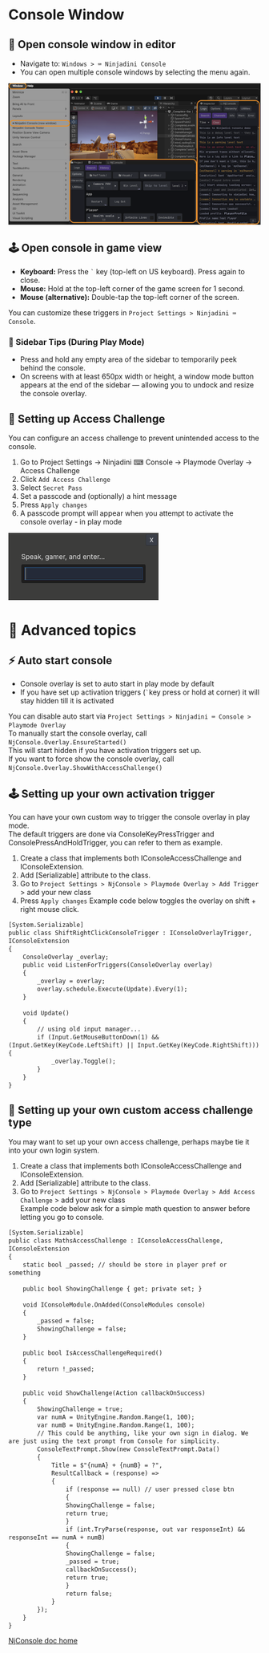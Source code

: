 # Console Window


## 🧩 Open console window in editor
- Navigate to: `Windows > ⌨ Ninjadini Console`
- You can open multiple console windows by selecting the menu again.

<img src="images/open-editor-window.png" alt="Screenshot of editor windows">

## 🕹️ Open console in game view
- **Keyboard:** Press the <code>`</code> key (top-left on US keyboard). Press again to close.
- **Mouse:** Hold at the top-left corner of the game screen for 1 second.
- **Mouse (alternative):** Double-tap the top-left corner of the screen.

You can customize these triggers in `Project Settings > Ninjadini ⌨ Console`.  

### 👀 Sidebar Tips (During Play Mode)
- Press and hold any empty area of the sidebar to temporarily peek behind the console.
- On screens with at least 650px width or height, a window mode button appears at the end of the sidebar — allowing you to undock and resize the console overlay.


## 🔐 Setting up Access Challenge
You can configure an access challenge to prevent unintended access to the console.
1. Go to Project Settings → Ninjadini ⌨ Console → Playmode Overlay → Access Challenge
2. Click `Add Access Challenge`
3. Select `Secret Pass`
4. Set a passcode and (optionally) a hint message
5. Press `Apply changes`
6. A passcode prompt will appear when you attempt to activate the console overlay - in play mode

<img src="images/accesspass.png" alt="Screenshot of Secret Pass Challenge" width=300>

# 🔧 Advanced topics

## ⚡ Auto start console
- Console overlay is set to auto start in play mode by default
- If you have set up activation triggers (<code>`</code>key press or hold at corner) it will stay hidden till it is activated

You can disable auto start via `Project Settings > Ninjadini ⌨ Console > Playmode Overlay`  
To manually start the console overlay, call `NjConsole.Overlay.EnsureStarted()`  
This will start hidden if you have activation triggers set up.  
If you want to force show the console overlay, call `NjConsole.Overlay.ShowWithAccessChallenge()`  

## 🕹️ Setting up your own activation trigger
You can have your own custom way to trigger the console overlay in play mode.  
The default triggers are done via ConsoleKeyPressTrigger and ConsolePressAndHoldTrigger, you can refer to them as example.  

1. Create a class that implements both IConsoleAccessChallenge and IConsoleExtension.  
2. Add [Serializable] attribute to the class.  
3. Go to `Project Settings > NjConsole > Playmode Overlay > Add Trigger` > add your new class   
4. Press `Apply changes`
Example code below toggles the overlay on shift + right mouse click.
```
[System.Serializable]
public class ShiftRightClickConsoleTrigger : IConsoleOverlayTrigger, IConsoleExtension
{
    ConsoleOverlay _overlay;
    public void ListenForTriggers(ConsoleOverlay overlay)
    {
        _overlay = overlay;
        overlay.schedule.Execute(Update).Every(1);
    }

    void Update()
    {
        // using old input manager...
        if (Input.GetMouseButtonDown(1) && (Input.GetKey(KeyCode.LeftShift) || Input.GetKey(KeyCode.RightShift))) {
            _overlay.Toggle();
        }
    }
}
```


## 🔐 Setting up your own custom access challenge type
You may want to set up your own access challenge, perhaps maybe tie it into your own login system.  

1. Create a class that implements both IConsoleAccessChallenge and IConsoleExtension.  
2. Add [Serializable] attribute to the class.  
3. Go to `Project Settings > NjConsole > Playmode Overlay > Add Access Challenge` > add your new class  
Example code below ask for a simple math question to answer before letting you go to console.
```
[System.Serializable]
public class MathsAccessChallenge : IConsoleAccessChallenge, IConsoleExtension
{
    static bool _passed; // should be store in player pref or something

    public bool ShowingChallenge { get; private set; }

    void IConsoleModule.OnAdded(ConsoleModules console)
    {
        _passed = false;
        ShowingChallenge = false;
    }

    public bool IsAccessChallengeRequired()
    {
        return !_passed;
    }

    public void ShowChallenge(Action callbackOnSuccess)
    {
        ShowingChallenge = true;
        var numA = UnityEngine.Random.Range(1, 100);
        var numB = UnityEngine.Random.Range(1, 100);
        // This could be anything, like your own sign in dialog. We are just using the text prompt from Console for simplicity.
        ConsoleTextPrompt.Show(new ConsoleTextPrompt.Data()
        {
            Title = $"{numA} + {numB} = ?",
            ResultCallback = (response) =>
            {
                if (response == null) // user pressed close btn
                {
                ShowingChallenge = false;
                return true;
                }
                if (int.TryParse(response, out var responseInt) && responseInt == numA + numB)
                {
                ShowingChallenge = false;
                _passed = true;
                callbackOnSuccess();
                return true;
                }
                return false;
            }
        });
    }
}
```


[NjConsole doc home](index.md)